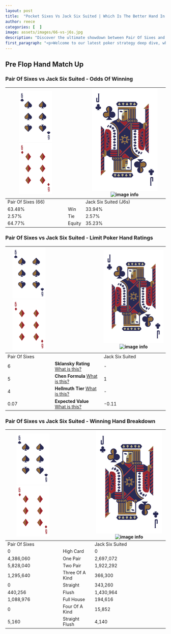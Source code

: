 ```yaml
---
layout: post
title:  "Pocket Sixes Vs Jack Six Suited | Which Is The Better Hand In Poker? A Complete Guide"
author: reece
categories: [  ]
image: assets/images/66-vs-j6s.jpg
description: "Discover the ultimate showdown between Pair Of Sixes and Jack Six Suited in poker! Uncover the odds, strategies, and scenarios where one hand triumphs over the other. Get ready to up your poker game with this thrilling analysis."
first_paragraph: "<p>Welcome to our latest poker strategy deep dive, where we're pitting two distinct hands against each other in a high-stakes showdown: Pair Of Sixes vs Jack Six Suited.</p><p>In the dynamic world of poker, every decision counts, and knowing which hand holds the upper hand is key to your success at the table.</p><p>In this article, we'll dissect these two hands, explore the scenarios where one dominates the other, and equip you with the knowledge to make strategic choices that can tip the odds in your favor.</p><p>Get ready to unravel the intriguing dynamics of these poker hands and elevate your game to new heights.</p>"
---
```




[comment]: # (sp0)

## Pre Flop Hand Match Up

<div class="table hand-ratings" markdown="1"> 



### Pair Of Sixes vs Jack Six Suited - Odds Of Winning


    
| ![image info](assets/images/hand1/6.png) ![image info](assets/images/hand1/6o.png) |  | ![image info](assets/images/hand2/J.png) ![image info](assets/images/hand2/6s.png) |
| -------- | -------- | -------- |
| Pair Of Sixes (66) |  | Jack Six Suited (J6s) |
| 63.48% | Win | 33.94% |
| 2.57% | Tie | 2.57% |
| 64.77% | Equity | 35.23% |




[comment]: # (sp1)



### Pair Of Sixes vs Jack Six Suited - Limit Poker Hand Ratings


    
| ![image info](assets/images/hand1/6.png) ![image info](assets/images/hand1/6o.png) |  | ![image info](assets/images/hand2/J.png) ![image info](assets/images/hand2/6s.png) |
| -------- | -------- | -------- |
| Pair Of Sixes |  | Jack Six Suited |
| 6 | **Sklansky Rating** [What is this?](/sklansky-rating-explained) | - |
| 5 | **Chen Formula** [What is this?](/chen-formula-explained) | 1 |
| 4 | **Hellmuth Tier** [What is this?](/Hellmuth-tier-explained) | - |
| 0.07 | **Expected Value** [What is this?](/expected-value-explained) | -0.11 |




[comment]: # (sp2)



### Pair Of Sixes vs Jack Six Suited - Winning Hand Breakdown


    
| ![image info](assets/images/hand1/6.png) ![image info](assets/images/hand1/6o.png) |  | ![image info](assets/images/hand2/J.png) ![image info](assets/images/hand2/6s.png) |
| -------- | -------- | -------- |
| Pair Of Sixes |  | Jack Six Suited |
| 0 | High Card | 0 |
| 4,386,060 | One Pair | 2,697,072 |
| 5,828,040 | Two Pair | 1,922,292 |
| 1,295,640 | Three Of A Kind | 366,300 |
| 0 | Straight | 343,260 |
| 440,256 | Flush | 1,430,964 |
| 1,088,976 | Full House | 194,616 |
| 0 | Four Of A Kind | 15,852 |
| 5,160 | Straight Flush | 4,140 |




[comment]: # (sp3)



</div>

[comment]: # (sp4)



[comment]: # (sp5)

